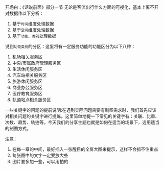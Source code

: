 
开场白：《话说前面》部分一节
无论是客流出行什么方面的可视化，基本上离不开对数据作以下分析：
1. 基于`时间`维度处理数据
2. 基于`空间`维度处理数据
3. 基于`功能、类别`处理数据

说到`功能类别`的分区：这里将有一定服务功能的功能区分为以下八种：

1. 机场相关服务区
2. 中央/市属政府管理服务区
3. 生活休闲服务区
4. 汽车站相关服务区
5. 旅游休闲服务区
6. 商业办公服务区
7. 医疗教育服务区
8. 轨道站点相关服务区

一些关键字的问题的提前说明:在遇到实际问题需要有制图需求时，我们首先应该对相关问题的关键字进行提炼。这里简单地提一下常见的关键字有：关联、比重、次数、趋势、轨迹等。今天我们的分享主题也就是如何在适当的场景下，选用适当的制图方式。



注意：
1. 在每一章的中间，最好插入一张醒目的全屏大图来提示，这样不会抓不住重点
2. 每张图中的文字一定要放大些
3. 图片要多加一些，可以用拍的
